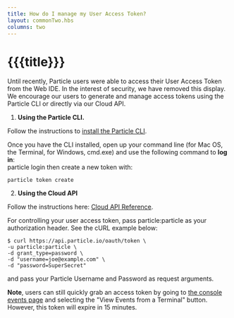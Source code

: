 ```yaml
---
title: How do I manage my User Access Token?
layout: commonTwo.hbs
columns: two
---
```


# {{{title}}}
Until recently, Particle users were able to access their User Access Token from the Web IDE. In the interest of security, we have removed this display. We encourage our users to generate and manage access tokens using the Particle CLI or directly via our Cloud API.

1. **Using the Particle CLI.**  
    
Follow the instructions to [install the Particle CLI](/getting-started/developer-tools/cli/).
    
Once you have the CLI installed, open up your command line (for Mac OS, the Terminal, for Windows, cmd.exe) and use the following command to **log in**:  
particle login then create a new token with:  

```
particle token create
```

2. **Using the Cloud API**  
    
Follow the instructions here: [Cloud API Reference](/reference/cloud-apis/api/#generate-an-access-token).  
    
For controlling your user access token, pass particle:particle as your authorization header. See the cURL example below:  

```
$ curl https://api.particle.io/oauth/token \  
-u particle:particle \  
-d grant_type=password \  
-d "username=joe@example.com" \  
-d "password=SuperSecret"  
```

and pass your Particle Username and Password as request arguments.

**Note**, users can still quickly grab an access token by going to [the console events page](https://console.particle.io/events) and selecting the "View Events from a Terminal" button. However, this token will expire in 15 minutes.
